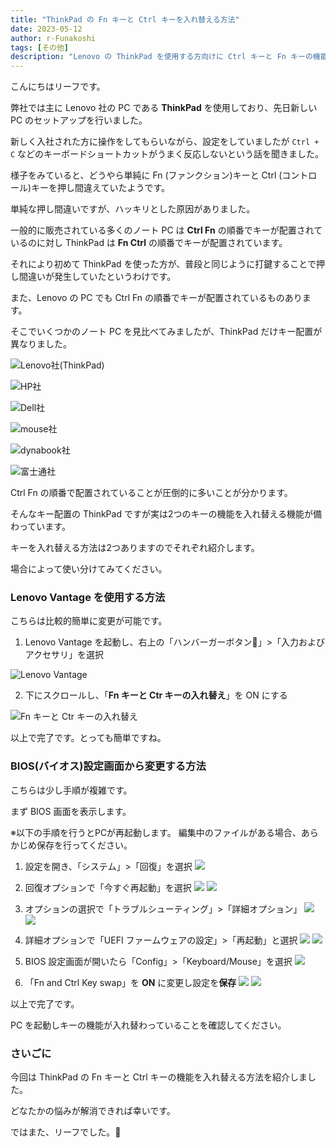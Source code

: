 ```yaml
---
title: "ThinkPad の Fn キーと Ctrl キーを入れ替える方法"
date: 2023-05-12
author: r-Funakoshi
tags: [その他]
description: "Lenovo の ThinkPad を使用する方向けに Ctrl キーと Fn キーの機能を入れ替える方法を紹介します。"
---
```


こんにちはリーフです。

弊社では主に Lenovo 社の PC である **ThinkPad** を使用しており、先日新しい PC のセットアップを行いました。

新しく入社された方に操作をしてもらいながら、設定をしていましたが
`Ctrl + C` などのキーボードショートカットがうまく反応しないという話を聞きました。

様子をみていると、どうやら単純に Fn (ファンクション)キーと Ctrl (コントロール)キーを押し間違えていたようです。

単純な押し間違いですが、ハッキリとした原因がありました。

一般的に販売されている多くのノート PC は **Ctrl Fn** の順番でキーが配置されているのに対し
ThinkPad は **Fn Ctrl** の順番でキーが配置されています。

それにより初めて ThinkPad を使った方が、普段と同じように打鍵することで押し間違いが発生していたというわけです。

また、Lenovo の PC でも Ctrl Fn の順番でキーが配置されているものあります。

そこでいくつかのノート PC を見比べてみましたが、ThinkPad だけキー配置が異なりました。

![Lenovo社(ThinkPad)](images/Lenovo.png "Lenovo社(ThinkPad)")

![HP社](images/HP.png "HP社")

![Dell社](images/Dell.png "Dell社")

![mouse社](images/mouse.png "mouse社")

![dynabook社](images/dynabook.png "dynabook社")

![富士通社](images/富士通.png "富士通社")

Ctrl Fn の順番で配置されていることが圧倒的に多いことが分かります。

そんなキー配置の ThinkPad ですが実は2つのキーの機能を入れ替える機能が備わっています。

キーを入れ替える方法は2つありますのでそれぞれ紹介します。

場合によって使い分けてみてください。

### Lenovo Vantage を使用する方法
こちらは比較的簡単に変更が可能です。

1. Lenovo Vantage を起動し、右上の「ハンバーガーボタン🍔」>「入力およびアクセサリ」を選択

![Lenovo Vantage](images/LenovoVantage.png "Lenovo Vantage")

2. 下にスクロールし、「**Fn キーと Ctr キーの入れ替え**」を ON にする

![Fn キーと Ctr キーの入れ替え](images/ON.png "Fn キーと Ctr キーの入れ替え")

以上で完了です。とっても簡単ですね。

### BIOS(バイオス)設定画面から変更する方法
こちらは少し手順が複雑です。

まず BIOS 画面を表示します。

※以下の手順を行うとPCが再起動します。
編集中のファイルがある場合、あらかじめ保存を行ってください。

1. 設定を開き、「システム」>「回復」を選択
![](images/01.png "")

2. 回復オプションで「今すぐ再起動」を選択
![](images/02.png "")
![](images/03.png "")

3. オプションの選択で「トラブルシューティング」>「詳細オプション」
![](images/001.jpg "")
![](images/002.jpg "")

4. 詳細オプションで「UEFI ファームウェアの設定」>「再起動」と選択
![](images/003.jpg "")
![](images/004.jpg "")

5. BIOS 設定画面が開いたら「Config」>「Keyboard/Mouse」を選択
![](images/005.jpg "")

6. 「Fn and Ctrl Key swap」を **ON** に変更し設定を**保存**
![](images/006.jpg "")
![](images/007.jpg "")

以上で完了です。

PC を起動しキーの機能が入れ替わっていることを確認してください。

### さいごに
今回は ThinkPad の Fn キーと Ctrl キーの機能を入れ替える方法を紹介しました。

どなたかの悩みが解消できれば幸いです。

ではまた、リーフでした。🍃
